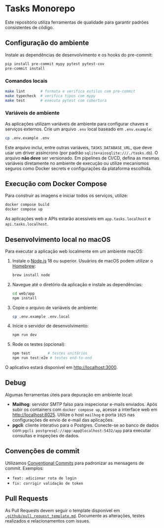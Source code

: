 # Tasks Monorepo

Este repositório utiliza ferramentas de qualidade para garantir padrões consistentes de código.

## Configuração do ambiente

Instale as dependências de desenvolvimento e os hooks do pre-commit:

```bash
pip install pre-commit mypy pytest pytest-cov
pre-commit install
```

### Comandos locais

```bash
make lint       # formata e verifica estilos com pre-commit
make typecheck  # verifica tipos com mypy
make test       # executa pytest com cobertura
```

### Variáveis de ambiente

As aplicações utilizam variáveis de ambiente para configurar chaves e serviços externos.
Crie um arquivo `.env` local baseado em `.env.example`:

```bash
cp .env.example .env
```

Este arquivo inclui, entre outras variáveis, `TASKS_DATABASE_URL`, que deve usar
um driver assíncrono (por padrão `sqlite+aiosqlite:///./tasks.db`).
O arquivo **não deve** ser versionado. Em pipelines de CI/CD, defina as mesmas
variáveis diretamente no ambiente de execução ou utilize mecanismos seguros como
Docker secrets e configurações da plataforma escolhida.

## Execução com Docker Compose

Para construir as imagens e iniciar todos os serviços, utilize:

```bash
docker compose build
docker compose up
```

As aplicações web e APIs estarão acessíveis em `app.tasks.localhost` e
`api.tasks.localhost`.

## Desenvolvimento local no macOS

Para executar a aplicação web localmente em um ambiente macOS:

1. Instale o [Node.js](https://nodejs.org/) 18 ou superior. Usuários de macOS podem utilizar o [Homebrew](https://brew.sh/):

   ```bash
   brew install node
   ```

2. Navegue até o diretório da aplicação e instale as dependências:

   ```bash
   cd web/app
   npm install
   ```

3. Copie o arquivo de variáveis de ambiente:

   ```bash
   cp .env.example .env.local
   ```

4. Inicie o servidor de desenvolvimento:

   ```bash
   npm run dev
   ```

5. Rode os testes (opcional):

   ```bash
   npm test        # testes unitários
   npm run test:e2e # testes end-to-end
   ```

O aplicativo estará disponível em [http://localhost:3000](http://localhost:3000).

## Debug

Algumas ferramentas úteis para depuração em ambiente local:

- **Mailhog**: servidor SMTP falso para inspecionar e-mails enviados.
  Após subir os containers com `docker compose up`, acesse a interface web em
  [http://localhost:8025](http://localhost:8025). Utilize o host `mailhog` e
  porta `1025` nas configurações de envio de e-mail das aplicações.
- **pgcli**: cliente interativo para o Postgres. Conecte-se ao banco de dados
  com `pgcli postgresql://app:app@localhost:5432/app` para executar consultas e
  inspeções de dados.

## Convenções de commit

Utilizamos [Conventional Commits](https://www.conventionalcommits.org/) para padronizar as mensagens de commit.
Exemplos:

- `feat: adicionar rota de login`
- `fix: corrigir validação de token`

## Pull Requests

As Pull Requests devem seguir o template disponível em [`.github/pull_request_template.md`](.github/pull_request_template.md).
Documente as alterações, testes realizados e relacionamentos com issues.
